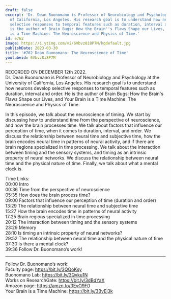 ```yaml
---
draft: false
excerpt: 'Dr. Dean Buonomano is Professor of Neurobiology and Psychology at the University
  of California, Los Angeles. His research goal is to understand how neurons develop
  selective responses to temporal features such as duration, interval and order. He
  is the author of Brain Bugs: How the Brain''s Flaws Shape our Lives, and Your Brain
  is a Time Machine: The Neuroscience and Physics of Time.'
id: e762
image: https://i.ytimg.com/vi/6Vbvz8i8P7M/hqdefault.jpg
publishDate: 2023-03-30
title: '#762 Dean Buonomano: The Neuroscience of Time'
youtubeid: 6Vbvz8i8P7M
---
```

RECORDED ON DECEMBER 12th 2022.  
Dr. Dean Buonomano is Professor of Neurobiology and Psychology at the University of California, Los Angeles. His research goal is to understand how neurons develop selective responses to temporal features such as duration, interval and order. He is the author of Brain Bugs: How the Brain's Flaws Shape our Lives, and Your Brain is a Time Machine: The Neuroscience and Physics of Time.

In this episode, we talk about the neuroscience of timing. We start by discussing how to understand time from the perspective of neuroscience, and how the brain processes time. We talk about factors that influence our perception of time, when it comes to duration, interval, and order. We discuss the relationship between neural time and subjective time, how the brain encodes neural time in patterns of neural activity, and if there are brain regions specialized in time processing. We talk about the interaction between timing and the sensory systems, and timing as an intrinsic property of neural networks. We discuss the relationship between neural time and the physical nature of time. Finally, we talk about what a mental clock is.

Time Links:  
00:00 Intro  
00:36  Time from the perspective of neuroscience  
05:35  How does the brain process time?  
09:00  Factors that influence our perception of time (duration and order)  
13:29  The relationship between neural time and subjective time  
15:27  How the brain encodes time in patterns of neural activity  
17:25  Brain regions specialized in time processing  
20:12  The interaction between timing and the sensory systems  
23:29  Memory  
28:10  Is timing an intrinsic property of neural networks?  
29:52  The relationship between neural time and the physical nature of time  
37:30  Is there a mental clock?  
39:36  Follow Dr. Buonomano’s work!

---

Follow Dr. Buonomano’s work:  
Faculty page: https://bit.ly/3QQoKsy  
Buonomano Lab: https://bit.ly/3Qvku1N  
Works on ResearchGate: https://bit.ly/3dBdYaX  
Amazon page: https://amzn.to/3EvO9F0  
Your Brain is a Time Machine: https://bit.ly/3BvEj3k
